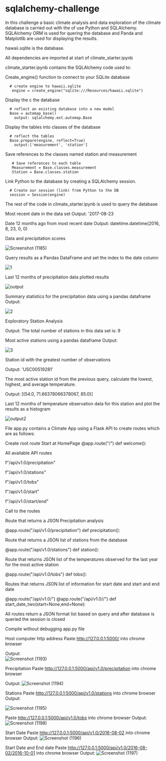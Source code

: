# sqlalchemy-challenge

In this challenge a basic climate analysis and data exploration of the climate database is carried out with the of use Python and SQLAlchemy. SQLAlchemy ORM is used for quering the database and Panda and Matplotlib are used for displaying the results.

hawaii.sqlite is the database.

All dependencies are imported at start of climate_starter.ipynb

climate_starter.ipynb contains the SQLAlchemy code used to:

   Create_engine() function to connect to your SQLite database 
   
      # create engine to hawaii.sqlite
       engine = create_engine("sqlite:///Resources/hawaii.sqlite")
       
   
   Display the c the database
    
      # reflect an existing database into a new model
      Base = automap_base()
        output: sqlalchemy.ext.automap.Base
        
      
  Display the tables into classes of the database
      
      # reflect the tables
      Base.prepare(engine, reflect=True)
        output:['measurement', 'station']
  
  
  Save references to the classes named station and measurement     
        
       # Save references to each table
       Measurement = Base.classes.measurement
       Station = Base.classes.station
   
  Link Python to the database by creating a SQLAlchemy session. 
  
      # Create our session (link) from Python to the DB
      session = Session(engine)
      
      
  The rest of the code in climate_starter.ipynb is used to query the database 
  
  Most recent date in the data set
  Output: '2017-08-23


  Date 12 months ago from most recent date
  Output: datetime.datetime(2016, 8, 23, 0, 0)

  Data and precipitation scores

![Screenshot (1185)](https://user-images.githubusercontent.com/115945473/216275343-b302f584-4bb6-475f-966d-4ad7aca05f88.png)

Query results as a Pandas DataFrame and set the index to the date column

![1](https://user-images.githubusercontent.com/115945473/216276140-f89685af-0112-49c8-ad4a-603ec93a0c41.jpg)

Last 12 months of precipitation data plotted results

![output](https://user-images.githubusercontent.com/115945473/216272921-2296a4f6-ca33-4978-8842-7af7b0b39196.png)


Summary statistics for the precipitation data using a pandas dataframe
Output:


![2](https://user-images.githubusercontent.com/115945473/216273814-5e439802-3078-4a42-8ff2-062fc7f69ded.jpg)



Exploratory Station Analysis


Output: The total number of stations in this data set is: 9

Most active stations using a pandas dataframe
Output:

![3](https://user-images.githubusercontent.com/115945473/216272910-5424abb3-7c67-4c0b-a140-c82a708b9fac.jpg)

Station id with the greatest number of observations

Output: 'USC00519281'


The most active station id from the previous query, calculate the lowest, highest, and average temperature.

Output: [(54.0, 71.66378066378067, 85.0)]


Last 12 months of temperature observation data for this station and plot the results as a histogram

![output2](https://user-images.githubusercontent.com/115945473/216272849-fc1d5bb3-7a78-463c-88a9-063264aae136.png)
  
 
File app.py contains a Climate App using a Flask API to create routes which are as follows:

Create root route Start at HomePage
@app.route("/")
def welcome():

All available API routes

f"/api/v1.0/precipitation"

f"/api/v1.0/stations"

f"/api/v1.0/tobs"

f"/api/v1.0/start"

f"/api/v1.0/start/end"


Call to the routes



Route that returns a JSON Precipitation analysis

@app.route("/api/v1.0/precipitation") 
def precipitation():


Route that returns a JSON list of stations from the database

@app.route("/api/v1.0/stations")
def station():



Route that returns JSON list of the temperatures observed for the last year for the most active station 

@app.route("/api/v1.0/tobs") 
def tobs():


Routes that returns JSON list of information for start date and start and end date

@app.route("/api/v1.0/<start>")
@app.route("/api/v1.0/<start>/<end>")
def start_date_two(start=None,end=None):

All routes return a JSON format list based on query and after database is queried the session is closed

Compile without debugging app.py file 


Host computer http address
Paste http://127.0.0.1:5000/ into chrome browser

 Output:   
![Screenshot (1193)](https://user-images.githubusercontent.com/115945473/216206773-00ddb980-6e4b-4b88-9195-20a0420f547f.png)
   
Precipitation
Paste http://127.0.0.1:5000/api/v1.0/precipitation into chrome browser

 Output:
![Screenshot (1194)](https://user-images.githubusercontent.com/115945473/216206794-995a235b-88ee-4874-889d-c05f92a44bf2.png)
   
   
Stations
Paste http://127.0.0.1:5000/api/v1.0/stations into chrome browser
Output:

![Screenshot (1195)](https://user-images.githubusercontent.com/115945473/216206804-d3d8c2fd-d951-4820-b7d9-6f9c963cf25d.png)  
   
   
 Paste http://127.0.0.1:5000/api/v1.0/tobs into chrome browser
 Output:  
 ![Screenshot (1198)](https://user-images.githubusercontent.com/115945473/216272600-4b013c56-d912-49f7-b1fb-6113a18a3d4a.png)
   
Start Date 
Paste http://127.0.0.1:5000/api/v1.0/2016-08-02 into chrome browser
Output: ![Screenshot (1196)](https://user-images.githubusercontent.com/115945473/216206754-9fe46abf-bc3b-40cd-81a3-e2e2b21566fa.png) 

 
Start Date and End date
Paste http://127.0.0.1:5000/api/v1.0/2016-08-02/2016-10-01 into chrome browser
Output:
![Screenshot (1197)](https://user-images.githubusercontent.com/115945473/216206719-2161e04e-96c0-41fd-882a-949de993175a.png)











